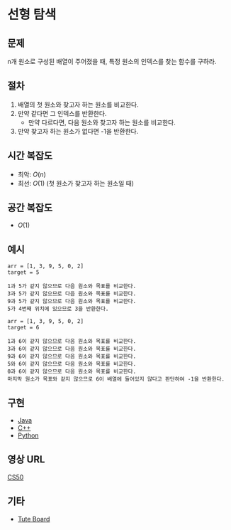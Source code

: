 # 선형 탐색

## 문제

n개 원소로 구성된 배열이 주어졌을 때, 특정 원소의 인덱스를 찾는 함수를 구하라.

## 절차

1. 배열의 첫 원소와 찾고자 하는 원소를 비교한다.
2. 만약 같다면 그 인덱스를 반환한다.
   - 만약 다르다면, 다음 원소와 찾고자 하는 원소를 비교한다.
3. 만약 찾고자 하는 원소가 없다면 -1을 반환한다.

## 시간 복잡도

- 최악: $O(n)$
- 최선: $O(1)$ (첫 원소가 찾고자 하는 원소일 때)

## 공간 복잡도

- $O(1)$

## 예시

```
arr = [1, 3, 9, 5, 0, 2]
target = 5

1과 5가 같지 않으므로 다음 원소와 목표를 비교한다.
3과 5가 같지 않으므로 다음 원소와 목표를 비교한다.
9과 5가 같지 않으므로 다음 원소와 목표를 비교한다.
5가 4번째 위치에 있으므로 3을 반환한다.
```

```
arr = [1, 3, 9, 5, 0, 2]
target = 6

1과 6이 같지 않으므로 다음 원소와 목표를 비교한다.
3과 6이 같지 않으므로 다음 원소와 목표를 비교한다.
9과 6이 같지 않으므로 다음 원소와 목표를 비교한다.
5와 6이 같지 않으므로 다음 원소와 목표를 비교한다.
0과 6이 같지 않으므로 다음 원소와 목표를 비교한다.
마지막 원소가 목표와 같지 않으므로 6이 배열에 들어있지 않다고 판단하여 -1을 반환한다.
```

## 구현

- [Java](https://github.com/TheAlgorithms/Java/blob/master/Searches/LinearSearch.java)
- [C++](https://github.com/TheAlgorithms/C-Plus-Plus/blob/master/Search/Linear%20Search.cpp)
- [Python](https://github.com/TheAlgorithms/Python/blob/master/searches/linear_search.py)

## 영상 URL

[CS50](https://www.youtube.com/watch?v=CX2CYIJLwfg)

## 기타

- [Tute Board](https://boardhub.github.io/tute/?wd=linearSearchAlgo)
